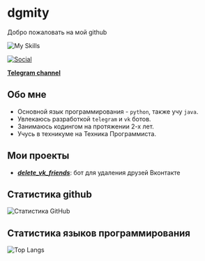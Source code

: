  # dgmity

Добро пожаловать на мой github




![My Skills](https://skillicons.dev/icons?i=py,java,ps)

[![Social](https://skillicons.dev/icons?i=discord)](https://discordapp.com/users/697495650970894356/ )

[**Telegram channel**](https://t.me/krytoivk)
## Обо мне

- Основной язык программирования - `python`, также учу `java`.
- Увлекаюсь разработкой `telegram` и `vk` ботов.
- Занимаюсь кодингом на протяжении 2-х лет.
- Учусь в техникуме на Техника Программиста.

## Мои проекты

- [***delete_vk_friends***](https://github.com/krytoivk/delete_vk_friends): бот для удаления друзей Вконтакте

## Статистика github
![Статистика GitHub](https://github-readme-stats.vercel.app/api?username=krytoivk&show_icons=true)

## Статистика языков программирования
![Top Langs](https://github-readme-stats.vercel.app/api/top-langs/?username=krytoivk)


